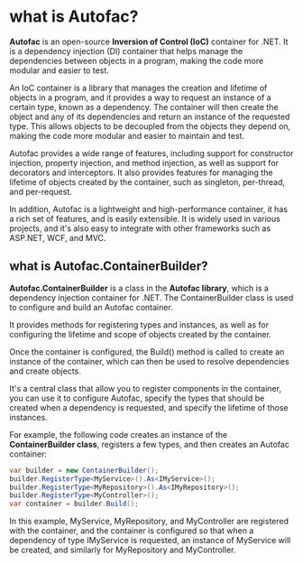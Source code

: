 # what is Autofac?

**Autofac** is an open-source **Inversion of Control (IoC)** container for .NET. It is a dependency injection (DI) container that helps manage the dependencies between objects in a program, making the code more modular and easier to test.

An IoC container is a library that manages the creation and lifetime of objects in a program, and it provides a way to request an instance of a certain type, known as a dependency. The container will then create the object and any of its dependencies and return an instance of the requested type. This allows objects to be decoupled from the objects they depend on, making the code more modular and easier to maintain and test.

Autofac provides a wide range of features, including support for constructor injection, property injection, and method injection, as well as support for decorators and interceptors. It also provides features for managing the lifetime of objects created by the container, such as singleton, per-thread, and per-request.

In addition, Autofac is a lightweight and high-performance container, it has a rich set of features, and is easily extensible. It is widely used in various projects, and it's also easy to integrate with other frameworks such as ASP.NET, WCF, and MVC.

## what is Autofac.ContainerBuilder?

**Autofac.ContainerBuilder** is a class in the **Autofac library**, which is a dependency injection container for .NET. The ContainerBuilder class is used to configure and build an Autofac container.

It provides methods for registering types and instances, as well as for configuring the lifetime and scope of objects created by the container. 

Once the container is configured, the Build() method is called to create an instance of the container, which can then be used to resolve dependencies and create objects.

It's a central class that allow you to register components in the container, you can use it to configure Autofac, specify the types that should be created when a dependency is requested, and specify the lifetime of those instances.

For example, the following code creates an instance of the **ContainerBuilder class**, registers a few types, and then creates an Autofac container:

``` C#
var builder = new ContainerBuilder();
builder.RegisterType<MyService>().As<IMyService>();
builder.RegisterType<MyRepository>().As<IMyRepository>();
builder.RegisterType<MyController>();
var container = builder.Build();
```
In this example, MyService, MyRepository, and MyController are registered with the container, and the container is configured so that when a dependency of type IMyService is requested, an instance of MyService will be created, and similarly for MyRepository and MyController.
